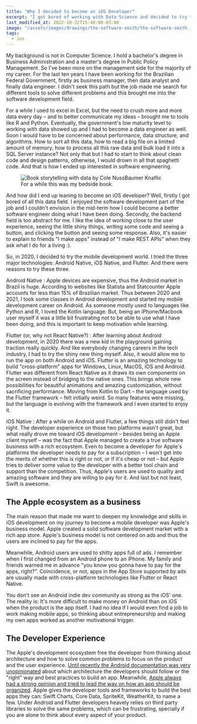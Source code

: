 ```yaml
---
title: "Why I decided to become an iOS Developer"
excerpt: "I got bored of working with Data Science and decided to try to make mobile apps. But why iOS?"
last_modified_at: 2022-10-22T15:40:00-03:00
image: "/assets/images/drawings/the-software-smith/the-software-smith.jpeg"
tags: 
  - ios
---
```


My background is not in Computer Science. I hold a bachelor's degree in Business Administration and a master's degree in Public Policy Management. So I've been more on the management side for the majority of my career. For the last ten years I have been working for the Brazilian Federal Government, firstly as business manager, then data analyst and finally data engineer. I didn't seek this path but the job made me search for different tools to solve different problems and this brought me into the software development field.

For a while I used to excel in Excel, but the need to crush more and more data every day – and to better communicate my ideas – brought me to tools like R and Python. Eventually, the government's low maturity level to working with data showed up and I had to become a data engineer as well. Soon I would have to be concerned about performance, data structure, and algorithms. How to sort all this data, how to read a big file on a limited amount of memory, how to process all this raw data and bulk load it into a SQL Server instance? Not only that but I had to start to think about clean code and design patterns, otherwise, I would drown in all that spaghetti code. And that is how I ended up interested in software engineering.

<figure style="width: 400px" class="align-right">
  <img src="{{ site.url }}{{ site.baseurl }}/assets/images/posts/2022-10-28-why-ios-development/storytelling.jpg" alt="Book storytelling with data by Cole NussBaumer Knaflic">
  <figcaption>For a while this was my bedside book.</figcaption>
</figure>

And how did I end up leaning to become an iOS developer? Well, firstly I got bored of all this data field. I enjoyed the software development part of the job and I couldn't envision in the mid-term how I could become a better software engineer doing what I have been doing. Secondly, the backend field is too abstract for me. I like the idea of working close to the user experience, seeing the little shiny things, writing some code and seeing a button, and clicking the button and seeing some response. Also, it's easier to explain to friends "I make apps" instead of "I make REST APIs" when they ask what I do for a living :).

So, in 2020, I decided to try the mobile development world. I tried the three major technologies: Android Native, iOS Native, and Flutter. And there were reasons to try these three.

Android Native
: Apple devices are expensive, thus the Android market in Brazil is huge. According to websites like Statista and Statcounter Apple accounts for less than 15% of Brazilian market. Thus between 2020 and 2021, I took some classes in Android development and started my mobile development career on Android. As someone mostly used to languages like Python and R, I loved the Kotlin language. But, being an iPhone/Macbook user myself it was a little bit frustrating not to be able to use what I have been doing, and this is important to keep motivation while learning.

Flutter (or, why not React Native?)
: After learning about Android development, in 2020 there was a new kid in the playground gaining traction really quickly. And like everybody changing careers in the tech industry, I had to try the shiny new thing myself. Also, it would allow me to run the app on both Android and iOS. Flutter is an amazing technology to build "cross-platform" apps for Windows, Linux, MacOS, iOS and Android. Flutter was different from React Native as it draws its own components on the screen instead of bridging to the native ones. This brings whole new possibilities for beautiful animations and amazing customization, without sacrificing performance. Moving from Kotlin to Dart – the language used by the Flutter framework – felt initially weird. So many features were missing, but the language is evolving with the framework and I even started to enjoy it.

iOS Native
: After a while on Android and Flutter, a few things still didn't feel right. The developer experience on those two platforms wasn't great, but what really drove me toward iOS development – besides being an Apple client myself – was the fact that Apple managed to create a true software business with a rich ecosystem. Even to become a developer for Apple's platforms the developer needs to pay for a subscription – I won't get into the merits of whether this is right or not, or if it's cheap or not – but Apple tries to deliver some value to the developer with a better tool chain and support than the competition. Thus, Apple's users are used to quality and amazing software and they are willing to pay for it. And last but not least, Swift is awesome.

## The Apple ecosystem as a business

The main reason that made me want to deepen my knowledge and skills in iOS development on my journey to become a mobile developer was Apple's business model. Apple created a solid software development market with a rich app store. Apple's business model is not centered on ads and thus the users are inclined to pay for the apps. 

Meanwhile, Android users are used to shitty apps full of ads. I remember when I first changed from an Android phone to an iPhone. My family and friends warned me in advance "you know you gonna have to pay for the apps, right?". Coincidence, or not, apps in the App Store supported by ads are usually made with cross-platform technologies like Flutter or React Native.

You don't see an Android indie dev community as strong as the iOS' one. The reality is: It's more difficult to make money on Android than on iOS when the product is the app itself. I had no idea if I would even find a job to work making mobile apps, so thinking about entrepreneurship and making my own apps worked as another motivational trigger.

## The Developer Experience

The Apple's development ecosystem free the developer from thinking about architecture and how to solve common problems to focus on the product and the user experience. [Until recently the Android documentation was very unopinionated](https://developer.android.com/topic/architecture#recommended-app-arch) about which architecture the developers should follow or the "right" way and best practices to build an app. Meanwhile, [Apple always had a strong opinion and tried to lead the way on how an app should be organized](https://developer.apple.com/library/archive/documentation/General/Conceptual/DevPedia-CocoaCore/MVC.html). Apple gives the developer tools and frameworks to build the best apps they can: Swift Charts, Core Data, SpriteKit, WeatherKit, to name a few. Under Android and Flutter developers heavely relies on third party libraries to solve the same problems, which can be frustrating, specially if you are alone to think about every aspect of your product.
